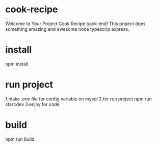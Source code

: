 # cook-recipe
Welcome to Your Project  Cook Recipe back-end! This project does something amazing and awesome node typescrip express.

# install
npm install

# run project
1.make .env file for config variable on mysql
2.for run project npm run start:dev
3.enjoy for code

# build
npm run build



